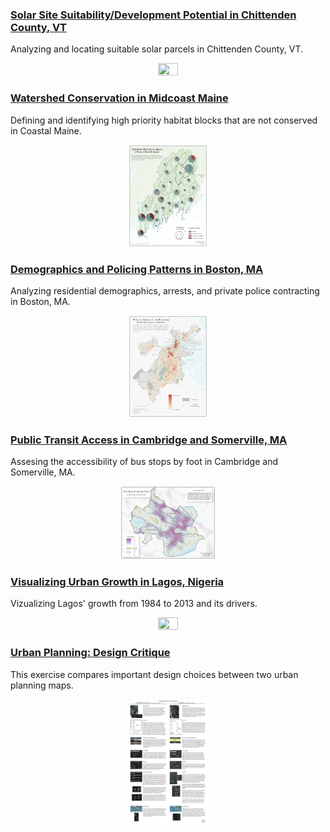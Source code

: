 
### [Solar Site Suitability/Development Potential in Chittenden County, VT](vtSolar/vtSolar.md)
Analyzing and locating suitable solar parcels in Chittenden County, VT.
<p align="center">
  <img width=25% height=25% src="./blob/master/cart/vtSolar/ChittendenSuitability.jpg"> 
</p>

### [Watershed Conservation in Midcoast Maine](maine/maine.md)
Defining and identifying high priority habitat blocks that are not conserved in Coastal Maine.
<p align="center">
  <img width=25% height=25% src="./maine/Regional_ConservedSymbols.jpg"> 
</p>

### [Demographics and Policing Patterns in Boston, MA](bostonPolice/bostonPolice.md)
Analyzing residential demographics, arrests, and private police contracting in Boston, MA.
<p align="center">
  <img width=25% height=25% src="./bostonPolice/HeatMapFinal.jpg"> 
</p>

### [Public Transit Access in Cambridge and Somerville, MA](camberville/camberville.md)
Assesing the accessibility of bus stops by foot in Cambridge and Somerville, MA.
<p align="center">
  <img width=30% height=30% src="./camberville/maps/TransportationAccess.jpg"> 
</p>

### [Visualizing Urban Growth in Lagos, Nigeria](lagos/lagos.md)
Vizualizing Lagos' growth from 1984 to 2013 and its drivers.
<p align="center">
  <img width=25% height=25% src="./lagos/Burt_FinalLayout-01.png"> 
</p>

### [Urban Planning: Design Critique](crit/crit.md)
This exercise compares important design choices between two urban planning maps. 
<p align="center">
  <img width=25% height=25% src="./crit/burt_mapcritique.png"> 
</p>